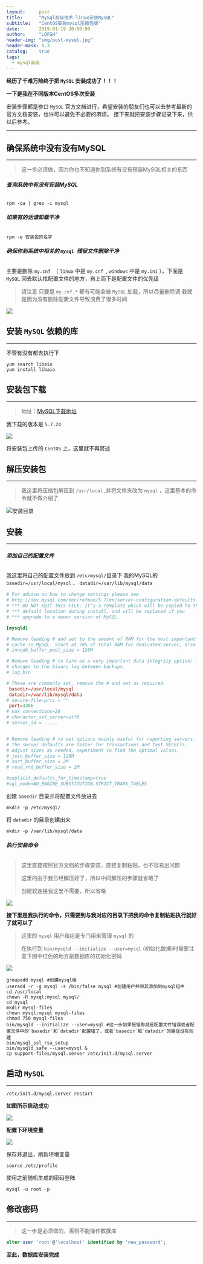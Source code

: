 ```yaml
---
layout:     post
title:      "MySql高级技术-linux安装MySQL"
subtitle:   "CentOS安装mysql压缩包版"
date:       2019-01-19 20:00:00
author:     "LQFGH"
header-img: "img/post-mysql.jpg"
header-mask: 0.3
catalog:    true
tags:
  - mysql高级
---
```


**经历了千难万险终于把 `MySQL` 安装成功了！！！**

**一下是我在不同版本CentOS多次安装**

安装步骤都是参口 `MySQL` 官方文档进行，希望安装的朋友们也可以去参考最新的官方文档安装，也许可以避免不必要的麻烦。
接下来就把安装步骤记录下来，供以后参考。
***



## 确保系统中没有没有MySQL

***




> 这一步必须做，因为你也不知道你到系统有没有预装MySQL相关的东西

###### **查询系统中有没有安装MySQL**
```shell
rpm -qa | grep -i mysql
```

###### **如果有的话请卸载干净**
```shell
rpm -e 安装包的名字
```

###### **确保你到系统中相关的 `mysql `残留文件删除干净**

主要是删除 `my.cnf `（ `linux` 中是 `my.cnf `, `windows` 中是 `my.ini` ），下面是 `MySQL` 回去默认找配置文件的地方，自上而下是配置文件的优先级

> 请注意 只要是 `my.cnf.*` 都有可能会被 `MySQL` 加载，所以尽量删除调
> 我就是因为没有删除配置文件导致浪费了很多时间

![](/img/in-post/mysql-install3.jpg)


## 安装 `MySQL` 依赖的库

***



不管有没有都去执行下
```shell
yum search libaio 
yum install libaio
```



## 安装包下载

***



> 地址：[MySQL下载地址](https://dev.mysql.com/downloads/mysql/5.6.html#downloads)

我下载的版本是 `5.7.24` 

![](/img/in-post/mysql-install.jpg)

将安装包上传的 `CentOS` 上，这里就不再赘述


## 解压安装包

***



> 我这里将压缩包解压到 `/usr/local` ,并将文件夹改为 `mysql` ，这里基本的命令就不做介绍了

![安装目录](/img/in-post/mysql-install1.jpg)


## 安装

***



###### **添加自己的配置文件**

我这里将自己的配置文件放到 `/etc/mysql/`目录下
我的MySQL的 `basedir=/usr/local/mysql` 、 `datadir=/var/lib/mysql/data`

``` cnf
# For advice on how to change settings please see
# http://dev.mysql.com/doc/refman/5.7/en/server-configuration-defaults.html
# *** DO NOT EDIT THIS FILE. It's a template which will be copied to the
# *** default location during install, and will be replaced if you
# *** upgrade to a newer version of MySQL.

[mysqld]

# Remove leading # and set to the amount of RAM for the most important data
# cache in MySQL. Start at 70% of total RAM for dedicated server, else 10%.
# innodb_buffer_pool_size = 128M

# Remove leading # to turn on a very important data integrity option: logging
# changes to the binary log between backups.
# log_bin

# These are commonly set, remove the # and set as required.
 basedir=/usr/local/mysql
 datadir=/var/lib/mysql/data
# secure-file-priv = ""
 port=3306
# max_connections=20
# character_set_server=utf8
# server_id = .....


# Remove leading # to set options mainly useful for reporting servers.
# The server defaults are faster for transactions and fast SELECTs.
# Adjust sizes as needed, experiment to find the optimal values.
# join_buffer_size = 128M
# sort_buffer_size = 2M
# read_rnd_buffer_size = 2M 

#explicit_defaults_for_timestamp=true
#sql_mode=NO_ENGINE_SUBSTITUTION,STRICT_TRANS_TABLES 
```

创建 `basedir` 目录并将配置文件放进去
```shell
mkdir -p /etc/mysql/
```

将 `datadir` 的目录创建出来
```shell
mkdir -p /var/lib/mysql/data
```


###### **执行安装命令**

> 这里直接按照官方文档的步骤安装，直接复制粘贴，也不容易出问题
>
> 这里的由于我已经解压好了，所以中间解压的步骤就省略了
> 
> 创建软连接我这里不需要，所以省略

![](/img/in-post/mysql-install2.jpg)

**接下里是我执行的命令，只需要到与我对应的目录下把我的命令复制粘贴执行就好了就可以了**

> 这里的 `mysql` 用户和组是专门用来管理 `mysql` 的
> 
>在执行到 `bin/mysqld --initialize --user=mysql` (初始化数据)时需要注意下图中红色的地方是数据库的初始化密码

![](/img/in-post/mysql-install5.jpg)

```shell
groupadd mysql #创建mysql组
useradd -r -g mysql -s /bin/false mysql #创建用户并将其添加到mysql组中
cd /usr/local
chown -R mysql:mysql mysql/
cd mysql
mkdir mysql-files
chown mysql:mysql mysql-files
chmod 750 mysql-files
bin/mysqld --initialize --user=mysql #这一步如果报错那就是配置文件错误或者配置文件中的`basedir`和`datadir`配置错了，或者`basedir`和`datadir`的路径没有创建
bin/mysql_ssl_rsa_setup
bin/mysqld_safe --user=mysql &
cp support-files/mysql.server /etc/init.d/mysql.server 

```



## 启动 `MySQL` 

***




```shell
/etc/init.d/mysql.server restart
```

**如图所示启动成功**

![](/img/in-post/mysql-intall7.jpg)

**配置下环境变量**

![](/img/in-post/mysql-install6.jpg)

保存并退出，刷新环境变量
```shell
source /etc/profile
```

使用之前随机生成的密码登陆
```shell
mysql -u root -p 
```

## 修改密码

***



> 这一步是必须做的，否则不能操作数据库

```sql
alter user 'root'@'localhost' identified by 'new_password';
```

**至此，数据库安装完成**